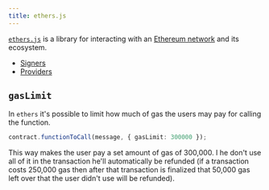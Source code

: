 ```yaml
---
title: ethers.js
---
```


[`ethers.js`](https://docs.ethers.io/v5/) is a library for interacting with an [Ethereum network](/ethereum%20network) and its ecosystem.

- [Signers](/knowledge/web3/frontend/signers.md)
- [Providers](/knowledge/web3/frontend/providers.md)

## `gasLimit`

In `ethers` it's possible to limit how much of gas the users may pay for calling the function.

```ts
contract.functionToCall(message, { gasLimit: 300000 });
```

This way makes the user pay a set amount of gas of 300,000. I he don't use all of it in the transaction he'll automatically be refunded (if a transaction costs 250,000 gas then after that transaction is finalized that 50,000 gas left over that the user didn't use will be refunded).
